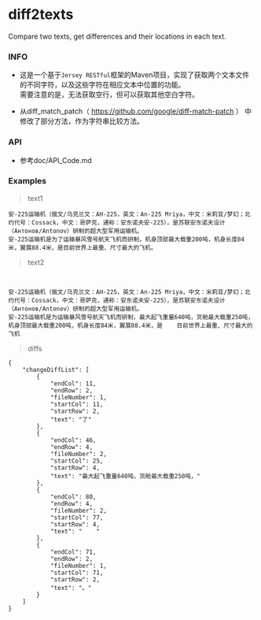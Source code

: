 # diff2texts
Compare two texts, get differences and their locations in each text.

### INFO
* 这是一个基于`Jersey RESTful`框架的Maven项目，实现了获取两个文本文件的不同字符，以及这些字符在相应文本中位置的功能。<br>
  需要注意的是，无法获取空行，但可以获取其他空白字符。<br>

* 从diff_match_patch（ https://github.com/google/diff-match-patch ） 中修改了部分方法，作为字符串比较方法。

### API
* 参考doc/API_Code.md

### Examples

> text1

```
安-225运输机（俄文/乌克兰文：АH-225，英文：An-225 Mriya，中文：米莉亚/梦幻；北约代号：Cossack，中文：哥萨克，通称：安东诺夫安-225），是苏联安东诺夫设计（Антонов/Antonov）研制的超大型军用运输机。
安-225运输机是为了运输暴风雪号航天飞机而研制，机身顶部最大载重200吨，机身长度84米，翼展88.4米，是目前世界上最重、尺寸最大的飞机。
```

> text2

```


安-225运输机（俄文/乌克兰文：АH-225，英文：An-225 Mriya，中文：米莉亚/梦幻；北约代号：Cossack，中文：哥萨克，通称：安东诺夫安-225），是苏联安东诺夫设计（Антонов/Antonov）研制的超大型军用运输机。
安-225运输机是为运输暴风雪号航天飞机而研制，最大起飞重量640吨，货舱最大载重250吨，机身顶部最大载重200吨，机身长度84米，翼展88.4米，是    目前世界上最重、尺寸最大的飞机
```

> diffs

```
{
    "changeDiffList": [
        {
            "endCol": 11,
            "endRow": 2,
            "fileNumber": 1,
            "startCol": 11,
            "startRow": 2,
            "text": "了"
        },
        {
            "endCol": 46,
            "endRow": 4,
            "fileNumber": 2,
            "startCol": 25,
            "startRow": 4,
            "text": "最大起飞重量640吨，货舱最大载重250吨，"
        },
        {
            "endCol": 80,
            "endRow": 4,
            "fileNumber": 2,
            "startCol": 77,
            "startRow": 4,
            "text": "    "
        },
        {
            "endCol": 71,
            "endRow": 2,
            "fileNumber": 1,
            "startCol": 71,
            "startRow": 2,
            "text": "。"
        }
    ]
}
```


